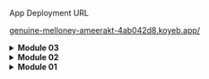 App Deployment URL

[genuine-melloney-ameerakt-4ab042d8.koyeb.app/](genuine-melloney-ameerakt-4ab042d8.koyeb.app/)

<details>
<summary><strong>Module 03</strong></summary>

### Question 1
Explain what principles you apply to your project!
```
1. The principles I applied to my project are:
- SRP
  The single responsibility principle suggests that each module or class in a code must have
  one and only one function or responsibility. For example, the CarController class used to
  be an extension of the ProductContoller class and was located in the ProductController file.
  I moved the CarController class out and into its own file. Resulting in both controllers
  managing only one module.

- OCP
  The open closed principle states that classes, modules and functions should be open for
  extension but closed for modification. I implemented this by creating an interface for
  the Repositories of Car and Product, did decoupling and added the files CarRepositoryImpl
  and ProductRepositoryImpl. This way, adding more methods is much more simpler instead of
  modifying large segments or even the entire file's code.

- DIP
  The Dependency Inversion Principle states that high-level modules should not depend on
  low-level modules. Instead they should be depending on abstractions.
  In my code for example, in the CarRepositoryImpl class, the repository methods depend
  on the CarRepository interface instead of itself before applying SOLID principles.
```

### Question 2
Explain the advantages of applying SOLID principles to your project with examples.
```
Improved Readability:
Moving the CarController into its own file makes it easier for other developers to find it
and debug it. It also makes it clearer to comprehend how the Repository modules work as the
list of functions are located in the CarRepository file.

Reduced Test Cases:
Moving the CarController class out of ProductController means ProductController requires
less test cases and can have its own test suite. Implementing such test cases are more
simpler and quicker.

Less Dependencies:
Implementing decoupling on the previous CarRepository and creating a CarRepositoryImpl
reduces risk of bugs or errors when modifying or adding more functions.

Improved Extensibility:
The new ProductRepository and ProductRepositoryImpl enables the addition of functionDes

Enhanced Maintainability:
Implementing DIP on the Repository modules means, when a bug or error arises, singular
segments of code can be modified or added to instead of the entire code in the files.
SRP used for the CarController results in easier debugging as its functions are not associated
with the ProductController anymore.
```

### Question 3
Explain the disadvantages of not applying SOLID principles to your project with examples.
```
Low Readability and Maintainability:
If CarController was not moved into its own file it would be harder to look for it and debug
it if errors arise.

Less Extensibility:
If CarRepository did not change and be associated with CarRepositoryImpl, adding more functions
will require more time and effort as it is less flexible.

Greater and More Complicated Test Cases:
If CarController was a part of the ProductController file, the test suite will have more test
cases and it may be more difficult to test since CarController depends on the ProductController class.

Higher Risk of Bugs or Errors:
Increased dependencies of modules may result in bugs or errors if they are modified or extended
as the code is usually less readable due to its large size which results in more complicated code.
For example, debugging a CarRepository that has not been decoupled yet.
```
</details>


<details>
<summary><strong>Module 02</strong></summary>

### Part 1
You have implemented a CI/CD process that automatically runs the test suites, analyzes code quality, and deploys to a PaaS. Try to answer the following questions in order to reflect on your attempt completing the tutorial and exercise.
List the code quality issue(s) that you fixed during the exercise and explain your strategy on fixing them.
```
    All the code quality issues were small ones related to maintainability.
    The issues consisted of:
	- 6 unused and unnecessary imports
	- 3 public modifiers that had to be removed
	- 2 unneeded declarations of thrown exception
	- 1 Add at least one assertion to this test case in ProductController.java
	  which is caused by the wrong method used in a test
	- some thymeleaf templates that were not indexed and needed
	  src/main/resources added in the scanned files so Java XSS vulnerabilities
	  can be detected.
	  
    To fix these issues, I used the SonarCloud analysis as a guide and followed what it
    outputted such as deleting unneeded imports, "throws Exception" declarations and public
    modifiers. As for the wrong method used, I used the suggested change from IntelliJ which
    changed the line from "List<Product> productList = Arrays.asList(testProduct3);" to
    "Collections.singletonList(testProduct3);". To improve security, I added this line
    "property("sonar.sources", "src/main/java,src/main/resources")" in sonar properties in
    build.gradle so SonarCloud can scan the files in the resources directory.
    
    Before implementing SonarCloud, my code had issues in naming of files, classes
    or attributes which made my project build fail.
    To fix these I made the name of unit test classes the same as the file they are in.
```
### Part 2
Look at your CI/CD workflows (GitHub)/pipelines (GitLab). Do you think the current implementation has met the definition of Continuous Integration and Continuous Deployment? Explain the reasons (minimum 3 sentences)!
```
    CI/CD workflows involves the building, testing and deployment of a codebase by an
    automated script with every push to the main branch and my implementation meets the
    defintion of CI/CD.
    
    The CI workflow is covered by the scripts: ci.yml, scorecard.yml and sonarcloud.yml.
    The ci.yml builds the java project and runs basic tests on it to make sure that it
    runs. Whereas, scorecard.yml tests the security quality while sonarcloud.yml gives
    a detailed analysis on the overall quality of the code.
    
    On the other hand, the continuous deployment (CD) workflow is automatically handled
    on the Koyeb PaaS without a script. The project is built and then deployed on the
    URL above.
```
</details>

<details>
<summary><strong>Module 01</strong></summary>

### Reflection 1
You already implemented two new features using Spring Boot. Check again your source code and evaluate the coding standards that you have learned in this module. Write clean code principles and secure coding practices that have been applied to your code.  If you find any mistake in your source code, please explain how to improve your code.
```
    When coding the delete and edit features, I made sure the code was clean
    by following the same structure of the code for the create product and 
    list product features so that it was easy to read.
    I made the purpose of the new features clear and obvious by including the
    function of the feature in the html page names and in code in the java files
    for the controller, repository and service. For example, for the edit feature
    HTML is EditProduct.html and the functions in the controller are named
    editProductPage and editProductPost which also follow the naming style of the
    previous features. Moreover, I made sure that each function only had one purpose.

    To maintain code readability, I tried to refrain myself from adding unnecessary 
    comments since it is already easy to tell what the code does. I did not add
    any comments because I could tell what each function does and to avoid clutter.
    Additionally, I added empty lines between each function. I even tried to make the
    code simple as much as I can so that it is easy to understand and makes it
    less cluttered.
    If there was any mistake in my code, I did research on what I 
    could do to fix it instead of commenting it out. If I felt there were mistakes
    in the code I compared my code with the original source code from the module
    and fixed any syntax mistakes.
```
### Reflection 2
Suppose that after writing the CreateProductFunctionalTest.java along with the corresponding test case, you were asked to create another functional test suite that verifies the number of items in the product list. You decided to create a new Java class similar to the prior functional test suites with the same setup procedures and instance variables.
What do you think about the cleanliness of the code of the new functional test suite? Will the new code reduce the code quality? Identify the potential clean code issues, explain the reasons, and suggest possible improvements to make the code cleaner!
```
I felt that I have learnt a lot after writing the unit tests for my
features and more at ease after testing them and seeing that my features work.
I think there should be at least two tests for a class but the more the better.
One case should be positive while the second case is negative.
An extra test case can be made to make sure that the feature
works in more realistic situations such as deleting one specific product from
a list of five products.
We can make sure that the unit tests are enough if they test most of if not
all of the results from the most common or important interactions between the
user and other classes.

100% code coverage means that all of the code in the program
is involved or tested by the unit tests. It does not measure the amount of
bugs or errors a program has.
The new code for the functional test suites will reduce the code
quality because it’s going to add more code to the file and makes it
look more cluttered.
There is just so much code to be read or skim through and it might
make understanding it harder.
To make the test code cleaner, the code could either be put in its own
java class file instead of getting added to the same file. If that cannot
happen then the tests that test different features can be put in their own
classes in the same file. The name of the new class file or section should
be clear by reflecting what it tests such as ProductListCountTest.
```
</details>

